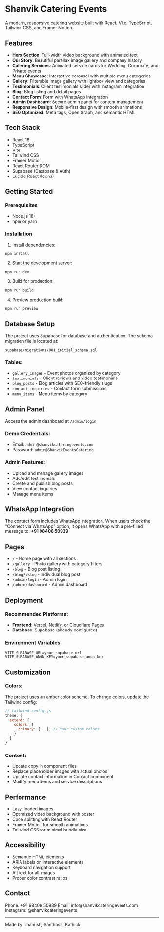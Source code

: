 # Shanvik Catering Events

A modern, responsive catering website built with React, Vite, TypeScript, Tailwind CSS, and Framer Motion.

## Features

- **Hero Section**: Full-width video background with animated text
- **Our Story**: Beautiful parallax image gallery and company history
- **Catering Services**: Animated service cards for Wedding, Corporate, and Private events
- **Menu Showcase**: Interactive carousel with multiple menu categories
- **Gallery**: Filterable image gallery with lightbox view and categories
- **Testimonials**: Client testimonials slider with Instagram integration
- **Blog**: Blog listing and detail pages
- **Contact Form**: Form with WhatsApp integration
- **Admin Dashboard**: Secure admin panel for content management
- **Responsive Design**: Mobile-first design with smooth animations
- **SEO Optimized**: Meta tags, Open Graph, and semantic HTML

## Tech Stack

- React 18
- TypeScript
- Vite
- Tailwind CSS
- Framer Motion
- React Router DOM
- Supabase (Database & Auth)
- Lucide React (Icons)

## Getting Started

### Prerequisites

- Node.js 18+
- npm or yarn

### Installation

1. Install dependencies:
```bash
npm install
```

2. Start the development server:
```bash
npm run dev
```

3. Build for production:
```bash
npm run build
```

4. Preview production build:
```bash
npm run preview
```

## Database Setup

The project uses Supabase for database and authentication. The schema migration file is located at:

```
supabase/migrations/001_initial_schema.sql
```

### Tables:
- `gallery_images` - Event photos organized by category
- `testimonials` - Client reviews and video testimonials
- `blog_posts` - Blog articles with SEO-friendly slugs
- `contact_inquiries` - Contact form submissions
- `menu_items` - Menu items by category

## Admin Panel

Access the admin dashboard at `/admin/login`

### Demo Credentials:
- Email: `admin@shanvikcateringevents.com`
- Password: `admin@ShanvikEventsCatering`

### Admin Features:
- Upload and manage gallery images
- Add/edit testimonials
- Create and publish blog posts
- View contact inquiries
- Manage menu items

## WhatsApp Integration

The contact form includes WhatsApp integration. When users check the "Connect via WhatsApp" option, it opens WhatsApp with a pre-filled message to: **+91 98406 50939**

## Pages

- `/` - Home page with all sections
- `/gallery` - Photo gallery with category filters
- `/blog` - Blog post listing
- `/blog/:slug` - Individual blog post
- `/admin/login` - Admin login
- `/admin/dashboard` - Admin dashboard

## Deployment

### Recommended Platforms:
- **Frontend**: Vercel, Netlify, or Cloudflare Pages
- **Database**: Supabase (already configured)

### Environment Variables:
```
VITE_SUPABASE_URL=your_supabase_url
VITE_SUPABASE_ANON_KEY=your_supabase_anon_key
```

## Customization

### Colors:
The project uses an amber color scheme. To change colors, update the Tailwind config:

```js
// tailwind.config.js
theme: {
  extend: {
    colors: {
      primary: {...}, // Your custom colors
    }
  }
}
```

### Content:
- Update copy in component files
- Replace placeholder images with actual photos
- Update contact information in Contact component
- Modify menu items and service descriptions

## Performance

- Lazy-loaded images
- Optimized video background with poster
- Code splitting with React Router
- Framer Motion for smooth animations
- Tailwind CSS for minimal bundle size

## Accessibility

- Semantic HTML elements
- ARIA labels on interactive elements
- Keyboard navigation support
- Alt text for all images
- Proper color contrast ratios

## Contact

Phone: +91 98406 50939
Email: info@shanvikcateringevents.com
Instagram: @shanvikcateringevents

---

Made by Thanush, Santhosh, Kathick

